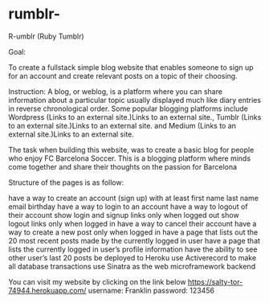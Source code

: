 # rumblr-

R-umblr (Ruby Tumblr)

Goal:

To create a fullstack simple blog website that enables someone to sign up for an account and create relevant posts on a topic of their choosing.
   
Instruction:
A blog, or weblog, is a platform where you can share information about a particular topic usually displayed much like diary entries in reverse chronological order. Some popular blogging platforms include Wordpress (Links to an external site.)Links to an external site., Tumblr (Links to an external site.)Links to an external site. and Medium (Links to an external site.)Links to an external site.
 
The task when building this website, was to create a basic blog for people who enjoy FC Barcelona Soccer. This is a blogging platform where minds come together and share their thoughts on the passion for Barcelona 

Structure of the pages is as follow: 

have a way to create an account (sign up) with at least
first name
last name
email
birthday
have a way to login to an account
have a way to logout of their account
show login and signup links only when logged out
show logout links only when logged in
have a way to cancel their account
have a way to create a new post only when logged in
have a page that lists out the 20 most recent posts made by the currently logged in user
have a page that lists the currently logged in user’s profile information
have the ability to see other user’s last 20 posts
be deployed to Heroku
use Activerecord to make all database transactions
use Sinatra as the web microframework backend


You can visit my website by clicking on the link below 
https://salty-tor-74944.herokuapp.com/
username: Franklin 
password: 123456 
